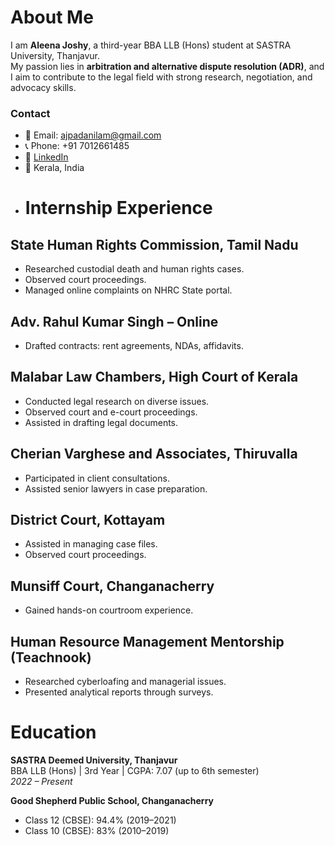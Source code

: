 # About Me

I am **Aleena Joshy**, a third-year BBA LLB (Hons) student at SASTRA University, Thanjavur.  
My passion lies in **arbitration and alternative dispute resolution (ADR)**, and I aim to contribute to the legal field with strong research, negotiation, and advocacy skills.

### Contact
- 📧 Email: [ajpadanilam@gmail.com](mailto:ajpadanilam@gmail.com)  
- 📞 Phone: +91 7012661485  
- 🔗 [LinkedIn](https://www.linkedin.com/in/aleena-joshy-a9b4a524a)  
- 📍 Kerala, India
- # Internship Experience

## State Human Rights Commission, Tamil Nadu
- Researched custodial death and human rights cases.
- Observed court proceedings.
- Managed online complaints on NHRC State portal.

## Adv. Rahul Kumar Singh – Online
- Drafted contracts: rent agreements, NDAs, affidavits.

## Malabar Law Chambers, High Court of Kerala
- Conducted legal research on diverse issues.
- Observed court and e-court proceedings.
- Assisted in drafting legal documents.

## Cherian Varghese and Associates, Thiruvalla
- Participated in client consultations.
- Assisted senior lawyers in case preparation.

## District Court, Kottayam
- Assisted in managing case files.
- Observed court proceedings.

## Munsiff Court, Changanacherry
- Gained hands-on courtroom experience.

## Human Resource Management Mentorship (Teachnook)
- Researched cyberloafing and managerial issues.
- Presented analytical reports through surveys.
# Education

**SASTRA Deemed University, Thanjavur**  
BBA LLB (Hons) | 3rd Year | CGPA: 7.07 (up to 6th semester)  
*2022 – Present*

**Good Shepherd Public School, Changanacherry**  
- Class 12 (CBSE): 94.4% (2019–2021)  
- Class 10 (CBSE): 83% (2010–2019)

